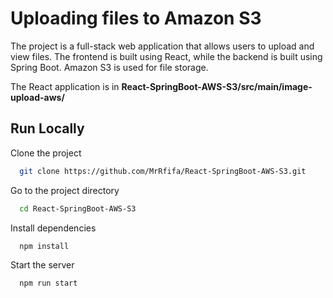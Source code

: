 
# Uploading files to Amazon S3

The project is a full-stack web application that allows users to upload and view files. The frontend is built using React, while the backend is built using Spring Boot. Amazon S3 is used for file storage.

The React application is in **React-SpringBoot-AWS-S3/src/main/image-upload-aws/**

## Run Locally

Clone the project

```bash
  git clone https://github.com/MrRfifa/React-SpringBoot-AWS-S3.git
```

Go to the project directory

```bash
  cd React-SpringBoot-AWS-S3
```

Install dependencies

```bash
  npm install
```

Start the server

```bash
  npm run start
```

